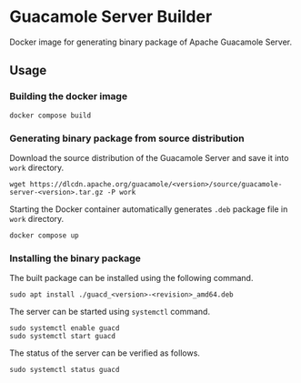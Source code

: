 # Guacamole Server Builder

Docker image for generating binary package of Apache Guacamole Server.

## Usage

### Building the docker image

```
docker compose build
```

### Generating binary package from source distribution

Download the source distribution of the Guacamole Server and save it into `work` directory.
```
wget https://dlcdn.apache.org/guacamole/<version>/source/guacamole-server-<version>.tar.gz -P work
```

Starting the Docker container automatically generates `.deb` package file in `work` directory.
```
docker compose up
```

### Installing the binary package

The built package can be installed using the following command.
```
sudo apt install ./guacd_<version>-<revision>_amd64.deb
```

The server can be started using `systemctl` command.
```
sudo systemctl enable guacd
sudo systemctl start guacd
```

The status of the server can be verified as follows.
```
sudo systemctl status guacd
```
